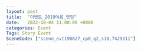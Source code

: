 ```yaml
---
layout: post
title:  "이벤트_2019여름_엔딩"
date:   2022-10-04 11:00:00 +0000
categories: Event
Tags: Story Event
SceneCode: ["scene_evt190627_cp0_q2_s10,7429311"]
---
```

